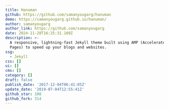 ```yaml
---
title: Hanuman
github: https://github.com/samanyougarg/hanuman
demo: https://samanyougarg.github.io/hanuman/
author: samanyougarg
author_link: https://github.com/samanyougarg
date: 2024-11-28T16:25:31.160Z
description: >-
  A responsive, lightning-fast Jekyll theme built using AMP (Accelerated Mobile
  Pages) to speed up your blogs and websites.
ssg:
  - Jekyll
css: []
ui: []
cms: []
category: []
draft: false
publish_date: '2017-12-04T06:41:05Z'
update_date: '2019-07-04T12:55:41Z'
github_star: 108
github_fork: 314
---
```

